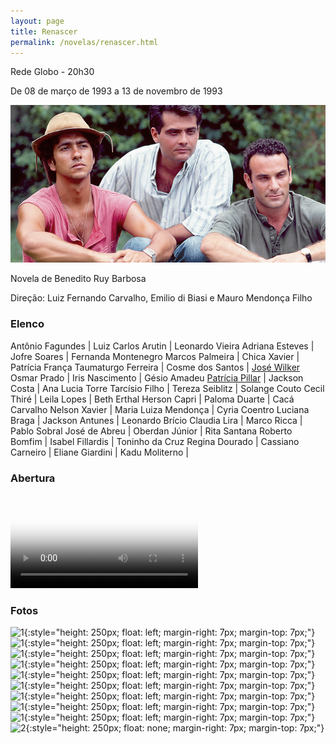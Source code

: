 ```yaml
---
layout: page
title: Renascer
permalink: /novelas/renascer.html
---
```


Rede Globo - 20h30

De 08 de março de 1993 a 13 de novembro de 1993

![Renascer](/novelas/img/renascer_logo.jpg)

Novela de Benedito Ruy Barbosa

Direção: Luiz Fernando Carvalho, Emilio di Biasi e Mauro Mendonça Filho

### Elenco

Antônio Fagundes | Luiz Carlos Arutin | Leonardo Vieira
Adriana Esteves | Jofre Soares | Fernanda Montenegro
Marcos Palmeira | Chica Xavier | Patrícia França
Taumaturgo Ferreira | Cosme dos Santos | [José Wilker](/novelas/jose_wilker.html)
Osmar Prado | Iris Nascimento | Gésio Amadeu
[Patrícia Pillar](/novelas/patricia_pillar.html) | Jackson Costa | Ana Lucia Torre
Tarcísio Filho | Tereza Seiblitz | Solange Couto
Cecil Thiré | Leila Lopes | Beth Erthal
Herson Capri | Paloma Duarte | Cacá Carvalho
Nelson Xavier | Maria Luiza Mendonça | Cyria Coentro
Luciana Braga | Jackson Antunes | Leonardo Brício
Claudia Lira | Marco Ricca | Pablo Sobral
José de Abreu | Oberdan Júnior | Rita Santana
Roberto Bomfim | Isabel Fillardis | Toninho da Cruz
Regina Dourado | Cassiano Carneiro | 
Eliane Giardini | Kadu Moliterno | 

### Abertura

<video poster="/novelas/img/renascer_abertura.png" id="player" playsinline controls>
    <source src="http://srv.victor3d.com.br/novelas/renascer_1993.mp4" type="video/mp4">
</video>

### Fotos

![1](/novelas/img/.jpg){:style="height: 250px; float: left; margin-right: 7px; margin-top: 7px;"}
![1](/novelas/img/.jpg){:style="height: 250px; float: left; margin-right: 7px; margin-top: 7px;"}
![1](/novelas/img/.jpg){:style="height: 250px; float: left; margin-right: 7px; margin-top: 7px;"}
![1](/novelas/img/.jpg){:style="height: 250px; float: left; margin-right: 7px; margin-top: 7px;"}
![1](/novelas/img/.jpg){:style="height: 250px; float: left; margin-right: 7px; margin-top: 7px;"}
![1](/novelas/img/.jpg){:style="height: 250px; float: left; margin-right: 7px; margin-top: 7px;"}
![1](/novelas/img/.jpg){:style="height: 250px; float: left; margin-right: 7px; margin-top: 7px;"}
![1](/novelas/img/.jpg){:style="height: 250px; float: left; margin-right: 7px; margin-top: 7px;"}
![1](/novelas/img/.jpg){:style="height: 250px; float: left; margin-right: 7px; margin-top: 7px;"}
![2](/novelas/img/.jpg){:style="height: 250px; float: none; margin-right: 7px; margin-top: 7px;"}


